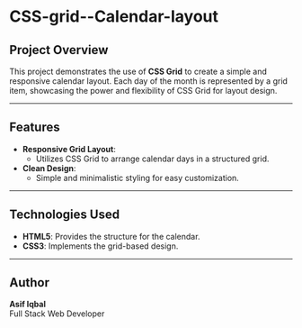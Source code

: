 # CSS-grid--Calendar-layout

## Project Overview

This project demonstrates the use of **CSS Grid** to create a simple and responsive calendar layout. Each day of the month is represented by a grid item, showcasing the power and flexibility of CSS Grid for layout design.

---

## Features

- **Responsive Grid Layout**:
  - Utilizes CSS Grid to arrange calendar days in a structured grid.
- **Clean Design**:
  - Simple and minimalistic styling for easy customization.

---

## Technologies Used

- **HTML5**: Provides the structure for the calendar.
- **CSS3**: Implements the grid-based design.

---

## Author

**Asif Iqbal**  
Full Stack Web Developer
